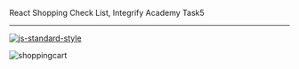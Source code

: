 React Shopping Check List, Integrify Academy Task5
____________________________________________________

[![js-standard-style](https://cdn.rawgit.com/feross/standard/master/badge.svg)](http://standardjs.com)



![shoppingcart](https://user-images.githubusercontent.com/2385925/34873781-2768f98c-f79f-11e7-8414-9add41b071ea.png)
